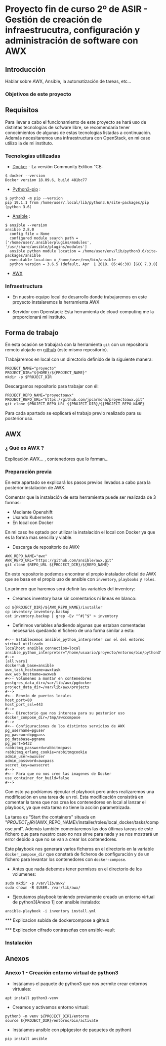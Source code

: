 # Proyecto fin de curso 2º de ASIR - Gestión de creación de infraestrucutra, configuración y administración de software con AWX

## Introducción

Hablar sobre AWX, Ansible, la automatización de tareas, etc...

### Objetivos de este proyecto



## Requisitos

Para llevar a cabo el funcionamiento de este proyecto se hará uso de distintas tecnologías de sofware libre, se recomendaría tener conocimientos de algunas de estas tecnologías listadas a continuación. Además necesitaremos una infraestructura con OpenStack, en mi caso utilizo la de mi instituto.

### Tecnologías utilizadas

* [Docker](https://docs.docker.com/get-started/) - La versión Community Edition "CE:
```
$ docker --version
Docker version 18.09.6, build 481bc77
```
* [Python3-pip](https://packaging.python.org/guides/installing-using-pip-and-virtual-environments/) :
```
$ python3 -m pip --version
pip 19.1.1 from /home/user/.local/lib/python3.6/site-packages/pip (python 3.6)
```
* [Ansible](https://docs.ansible.com/ansible/latest/index.html) :
```
$ ansible --version
ansible 2.8.0
  config file = None
  configured module search path = ['/home/user/.ansible/plugins/modules', '/usr/share/ansible/plugins/modules']
  ansible python module location = /home/user/env/lib/python3.6/site-packages/ansible
  executable location = /home/user/env/bin/ansible
  python version = 3.6.5 (default, Apr  1 2018, 05:46:30) [GCC 7.3.0]
```
* [AWX](https://github.com/ansible/awx)

### Infraestructura

* En nuestro equipo local de desarrollo donde trabajaremos en este proyecto instalaremos la herramienta AWX

* Servidor con Openstack:
Esta herramienta de cloud-computing me la proporcionará mi instituto.

## Forma de trabajo

En esta ocasión se trabajará con la herramienta `git` con un repositorio remoto alojado en [github](https://github.com/jpcarmona/proyectoawx) (este mismo repositorio).

Trabajaremos en local con un directorio definido de la siguiente manera:
```
PROJECT_NAME="proyecto"
PROJECT_DIR="${HOME}/${PROJECT_NAME}"
mkdir -p $PROJECT_DIR
```

Descargamos repositorio para trabajar con él:
```
PROJECT_REPO_NAME="proyectoawx"
PROJECT_REPO_URL="https://github.com/jpcarmona/proyectoawx.git"
git clone $PROJECT_REPO_URL ${PROJECT_DIR}/${PROJECT_REPO_NAME}
```

Para cada apartado se explicará el trabajo previo realizado para su posterior uso.

## AWX

### ¿ Qué es AWX ?

Explicación AWX... , contenedores que lo forman...

### Preparación previa

En este apartado se explicará los pasos previos llevados a cabo para la posterior instalación de AWX.

Comentar que la instalación de esta herramienta puede ser realizada de 3 formas:

* Mediante Openshift
* Usando Kubernetes
* En local con Docker

En mi caso he optado por utilizar la instalación el local con Docker ya que es la forma mas sencilla y viable.


* Descarga de repositorio de AWX:
```
AWX_REPO_NAME="awx"
AWX_REPO_URL="https://github.com/ansible/awx.git"
git clone $REPO_URL ${PROJECT_DIR}/${REPO_NAME}
```

En este repositorio podemos encontrar el propio instalador oficial de AWX que se basa en el propio uso de ansible con `inventory`, `playbooks` y `roles`.

Lo primero que haremos será definir las variables del inventory:

* Creamos inventory base sin comentarios ni líneas en blanco:
```
cd ${PROJECT_DIR}/${AWX_REPO_NAME}/installer
cp inventory inventory.backup
cat inventory.backup | grep -Ev "^#|^$" > inventory
```

* Definimos variables añadiendo algunas que estaban comentadas necesarias quedando el fichero de una forma similar a esta:
```
#<-- Establecemos ansible_python_interpreter con el del entorno virtual utilizado
localhost ansible_connection=local ansible_python_interpreter="/home/usuario/proyecto/entorno/bin/python3"
#-->
[all:vars]
dockerhub_base=ansible
awx_task_hostname=awxtask
awx_web_hostname=awxweb
#<-- Volumenes a montar en contenedores
postgres_data_dir=/var/lib/awx/pgdocker
project_data_dir=/var/lib/awx/projects
#-->
#<-- Renvío de puertos locales
host_port=80
host_port_ssl=443
#-->
#<-- Directorio que nos interesa para su posterior uso
docker_compose_dir=/tmp/awxcompose
#-->
#<-- Configuraciones de los distintos servicios de AWX
pg_username=pguser
pg_password=pgpass
pg_database=pgname
pg_port=5432
rabbitmq_password=rabbitmqpass
rabbitmq_erlang_cookie=rabbitmqcookie
admin_user=awxuser
admin_password=awxpass
secret_key=awxsecret
#-->
#<-- Para que no nos cree las imagenes de Docker
use_container_for_build=false
#-->
```

Con esto ya podríamos ejecutar el playbook pero antes realizaremos una modificación en una tarea de un rol. Esta modificación consistirá en comentar la tarea que nos crea los contenedores en local al lanzar el playbook, ya que esta tarea no tiene la acción parametrizada.

La tarea es "Start the containers" situada en "${PROJECT_DIR}/${AWX_REPO_NAME}/installer/roles/local_docker/tasks/compose.yml". Además también comentaremos las dos últimas tareas de este fichero que para nuestro caso no nos sirve para nada y se nos mostrará un error debido a que no se van a crear los contenedores.

Este playbook nos generará varios ficheros en el directorio en la variable `docker_compose_dir` que constará de ficheros de configuración y de un fichero para levantar los contenedores con `docker-compose`.

* Antes que nada debemos tener permisos en el directorio de los volumenes:
```
sudo mkdir -p /var/lib/awx/
sudo chown -R $USER. /var/lib/awx/
```

* Ejecutamos playbook teniendo previamente creado un entorno virtual de python3[Anexo 1] con ansible instalado:
```
ansible-playbook -i inventory install.yml
```

*** Explicacion subida de dockercompose a github

*** Explicacion cifrado contraseñas con ansible-vault

### Instalación

## Anexos

### Anexo 1 - Creación entorno virtual de python3

* Instalamos el paquete de python3 que nos permite crear entornos virtuales:
```
apt install python3-venv
```

* Creamos y activamos entorno virtual:
```
python3 -m venv ${PROJECT_DIR}/entorno
source ${PROJECT_DIR}/entorno/bin/activate
```

* Instalamos ansible con pip(gestor de paquetes de python)
```
pip install ansible
```